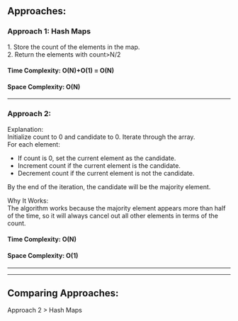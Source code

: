 ​​<h2> Approaches: </h2>

 <h3> Approach 1: Hash Maps</h3>
 1. Store the count of the elements in the map. <br>
 2. Return the elements with count>N/2
 <h4> Time Complexity: O(N)+O(1) = O(N) </h4>
 <h4> Space Complexity: O(N) </h4>

 <hr>

 <h3> Approach 2: </h3>

 Explanation: <br>
Initialize count to 0 and candidate to 0.
Iterate through the array. <br> 
For each element: <br>
* If count is 0, set the current element as the candidate.
* Increment count if the current element is the candidate.
* Decrement count if the current element is not the candidate. <br>

By the end of the iteration, the candidate will be the majority element. <br>

Why It Works: <br>
The algorithm works because the majority element appears more than half of the time, so it will always cancel out all other elements in terms of the count.

 <h4> Time Complexity: O(N) </h4>
 <h4> Space Complexity: O(1) </h4>


 <hr><hr>

 <h2> Comparing Approaches: </h2>
 Approach 2 > Hash Maps
